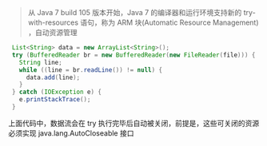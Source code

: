 
> 从 Java 7 build 105 版本开始，Java 7 的编译器和运行环境支持新的 try-with-resources 语句，称为 ARM 块(Automatic Resource Management) ，自动资源管理

```java
 List<String> data = new ArrayList<String>();
 try (BufferedReader br = new BufferedReader(new FileReader(file))) {
   String line;
   while ((line = br.readLine()) != null) {
     data.add(line);
   }
 } catch (IOException e) {
   e.printStackTrace();
 }
```

上面代码中，数据流会在 try 执行完毕后自动被关闭，前提是，这些可关闭的资源必须实现 java.lang.AutoCloseable 接口
